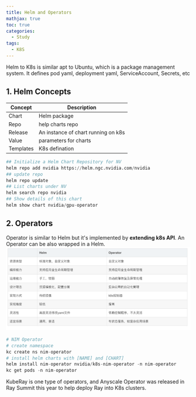 ```yaml
---
title: Helm and Operators
mathjax: true
toc: true
categories:
  - Study
tags:
  - K8S
---
```


Helm to K8s is similar apt to Ubuntu, which is a package management system. It defines pod yaml, deployment yaml, ServiceAccount, Secrets, etc


## 1. Helm Concepts
|Concept|Description|
|-------|----|
|Chart| Helm package|
|Repo| help charts repo|
|Release| An instance of chart running on k8s|
|Value|parameters for charts|
|Templates|K8s defination |

```python
## Initialize a Helm Chart Repository for NV
helm repo add nvidia https://helm.ngc.nvidia.com/nvidia
## update repo
helm repo update
## List charts under NV
helm search repo nvidia
## Show details of this chart
helm show chart nvidia/gpu-operator
```

## 2. Operators
Operator is similar to Helm but it's implemented by **extending k8s API**. An Operator can be also wrapped in a Helm.
![Alt text](/assets/images/2024/24-10-04-Helm_files/compare.png)

```python
# NIM Operator
# create namespace
kc create ns nim-operator
# install helm charts with [NAME] and [CHART]
helm install nim-operator nvidia/k8s-nim-operator -n nim-operator
kc get pods -n nim-operator
```
KubeRay is one type of operators, and Anyscale Operator was released in Ray Summit this year to help deploy Ray into K8s clusters.  